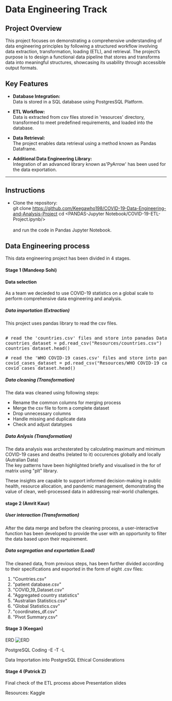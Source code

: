 # Data Engineering Track  

## Project Overview  
This project focuses on demonstrating a comprehensive understanding of data engineering principles by following a structured workflow involving data extraction, transformation, loading (ETL), and retrieval. The project’s purpose is to design a functional data pipeline that stores and transforms data into meaningful structures, showcasing its usability through accessible output formats.  

## Key Features  
- **Database Integration:**  
  Data is stored in a SQL database using PostgresSQL Platform. 

- **ETL Workflow:**  
  Data is extracted from csv files stored in 'resources' directory, transformed to meet predefined requirements, and loaded into the database.  

- **Data Retrieval:**  
  The project enables data retrieval using a method known as Pandas Dataframe.  

- **Additional Data Engineering Library:**  
  Integration of an advanced library known as'PyArrow' has been used for the data exportation.  

---

## Instructions  
 
- Clone the repository:  
git clone <https://github.com/Keegawho198/COVID-19-Data-Engineering-and-Analysis-Project>
  cd <PANDAS-Jupyter Notebook/COVID-19-ETL-Project.ipynb/></br></br>
and run the code in Pandas Jupyter Notebook.

## Data Engineering process
This data engineering project has been divided in 4 stages.</br>
#### Stage 1 (Mandeep Sohi)
#### Data selection
As a team we decieded to use COVID-19 statistics on a global scale to perform comprehensive data engineering and analysis. 

##### Data importation (Extraction)
This project uses pandas library to read the csv files.</br>
<pre> 
# read the 'countries.csv' files and store into panadas DataFrame
countries_dataset = pd.read_csv("Resources/countries.csv")
countries_dataset.head()</pre>
<pre># read the 'WHO COVID-19 cases.csv' files and store into panadas DataFrame
covid_cases_dataset = pd.read_csv("Resources/WHO COVID-19 cases.csv")
covid_cases_dataset.head()</pre>

##### Data cleaning (Transformation)
The data was cleaned using following steps:

- Rename the common columns for merging process
- Merge the csv file to form a complete dataset
- Drop unnecessary columns
- Handle missing and duplicate data
- Check and adjust datatypes

##### Data Anlysis (Transformation)
The data analysis was archesterated by calculating maximum and minimum COVID-19 cases and deaths (related to it) occurences globally and locally (Autralian Data)</br>
The key patterns have been highlighted briefly and visualised in the for of matrix using "plt" library.</br>

These insights are capable to support informed decision-making in public health, resource allocation, and pandemic management, demonstrating the value of clean, well-processed data in addressing real-world challenges.</br>

#### stage 2 (Amrit Kaur)
##### User interaction (Transformation)
After the data merge and before the cleaning process, a user-interactive function has been developed to provide the user with an opportunity to filter the data based upon their requirement. 

##### Data segregation and exportation (Load)
The cleaned data, from previous steps, has been further divided according to their specifications and exported in the form of eight .csv files:</br>
1. "Countries.csv"
2. "patient database.csv"
3. "COVID_19_Dataset.csv"
4. "Aggregated country statistics"
5. "Australian Statistics.csv"
6. "Global Statistics.csv"
7. "coordinates_df.csv"
8. "Pivot Summary.csv"

#### Stage 3 (Keegan)
ERD
![ERD](https://github.com/user-attachments/assets/773100b7-3c1b-4f12-88d1-49e61211c952)

PostgreSQL Coding
-E
-T
-L

Data Importation into PostgreSQL
Ethical Considerations
#### Stage 4 (Patrick Z)
Final check of the ETL process above
Presentation slides






Resources:
Kaggle




